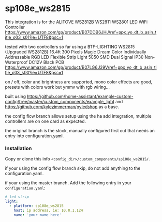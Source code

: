 # sp108e_ws2815

This integration is for the ALITOVE WS2812B WS2811 WS2801 LED WiFi Controller
https://www.amazon.com/gp/product/B07DDB6JHJ/ref=ppx_yo_dt_b_asin_title_o03_s01?ie=UTF8&psc=1

tested with two controllers so far using a BTF-LIGHTING WS2815 (Upgraded WS2812B) 16.4ft 300
Pixels Magic Dream Color Individually Addressable RGB LED Flexible Strip Light 5050 SMD Dual
Signal IP30 Non-Waterproof DC12V Black PCB
https://www.amazon.com/gp/product/B07LG6J39V/ref=ppx_yo_dt_b_asin_title_o03_s00?ie=UTF8&psc=1

on / off, color and brightness are supported, mono color effects are good,
presets with colors work but ymmv with rgb wiring...

built using https://github.com/home-assistant/example-custom-config/tree/master/custom_components/example_light
and https://github.com/kylezimmerman/pyledshop as a base.

the config flow branch allows setup using the ha add integration, multiple controllers are on
one card as expected. 

the original branch is the stock, manually configured first cut that needs an entry into configuration.yaml.

### Installation

Copy or clone this info `<config_dir>/custom_components/sp108e_ws2815/`.

if your using the config flow branch skip, do not add anything to the configuration.yaml.

if your using the master branch. Add the following entry in your `configuration.yaml`:

```yaml
# led strip
light:
  - platform: sp108e_ws2815
    host: ip address, ie: 10.0.1.124
    name: 'your name here'
```
